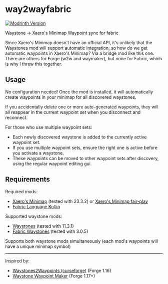 # way2wayfabric

[![Modrinth Version](https://img.shields.io/modrinth/v/lO0vzQUy?color=informational&label=Modrinth&logo=modrinth)](https://modrinth.com/mod/way2wayfabric)

Waystone -> Xaero's Minimap Waypoint sync for fabric

Since Xaero's Minimap doesn't have an official API,
it's unlikely that the Waystones mod will support
automatic integration; so how do we get automatic
waypoints in Xaero's Minimap? Via a bridge mod like
this one. There are others for Forge (w2w and
waymaker), but none for Fabric, which is why I threw
this together.

## Usage

No configuration needed! Once the mod is installed, it
will automatically create waypoints in your minimap
for all discovered waystones.

If you accidentally delete one or more auto-generated
waypoints, they will all reappear in the current
waypoint set when you disconnect and reconnect.

For those who use multiple waypoint sets:

- Each newly discovered waystone is added to the
  currently active waypoint set.
- If you use multiple waypoint sets, ensure the right
  one is active before you activate a waystone.
- These waypoints can be moved to other waypoint sets
  after discovery, using the regular waypoint editing
  gui.

## Requirements

Required mods:

- [Xaero's Minimap](https://modrinth.com/mod/xaeros-minimap) (tested with 23.3.2)
  or [Xaero's Minimap fair-play](https://modrinth.com/mod/xaeros-minimap-fair)
- [Fabric Language Kotlin](https://modrinth.com/mod/fabric-language-kotlin)

Supported waystone mods:

- [Waystones](https://modrinth.com/mod/waystones) (tested with 11.3.1)
- [Fabric Waystones](https://modrinth.com/mod/fwaystones) (tested with 3.0.5)

Supports both waystone mods simultaneously (each mod's
waypoints will have a unique minimap symbol)

---

Inspired by:

- [Waystones2Waypoints (curseforge)](https://www.curseforge.com/minecraft/mc-mods/waystones2waypoints) (Forge 1.16)
- [Waystone Waypoint Maker](https://modrinth.com/mod/waymaker) (Forge 1.17+)

